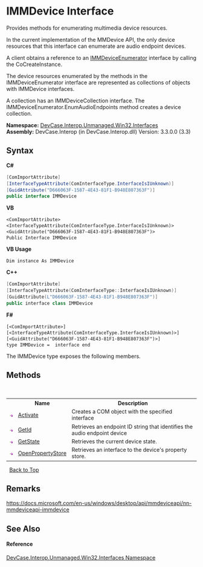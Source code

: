 # IMMDevice Interface
 

Provides methods for enumerating multimedia device resources. 

 In the current implementation of the MMDevice API, the only device resources that this interface can enumerate are audio endpoint devices. 

 A client obtains a reference to an <a href="T_DevCase_Interop_Unmanaged_Win32_Interfaces_IMMDeviceEnumerator">IMMDeviceEnumerator</a> interface by calling the CoCreateInstance. 

 The device resources enumerated by the methods in the IMMDeviceEnumerator interface are represented as collections of objects with IMMDevice interfaces. 

 A collection has an IMMDeviceCollection interface. The IMMDeviceEnumerator.EnumAudioEndpoints method creates a device collection.

**Namespace:**&nbsp;<a href="N_DevCase_Interop_Unmanaged_Win32_Interfaces">DevCase.Interop.Unmanaged.Win32.Interfaces</a><br />**Assembly:**&nbsp;DevCase.Interop (in DevCase.Interop.dll) Version: 3.3.0.0 (3.3)

## Syntax

**C#**<br />
``` C#
[ComImportAttribute]
[InterfaceTypeAttribute(ComInterfaceType.InterfaceIsIUnknown)]
[GuidAttribute("D666063F-1587-4E43-81F1-B948E807363F")]
public interface IMMDevice
```

**VB**<br />
``` VB
<ComImportAttribute>
<InterfaceTypeAttribute(ComInterfaceType.InterfaceIsIUnknown)>
<GuidAttribute("D666063F-1587-4E43-81F1-B948E807363F")>
Public Interface IMMDevice
```

**VB Usage**<br />
``` VB Usage
Dim instance As IMMDevice
```

**C++**<br />
``` C++
[ComImportAttribute]
[InterfaceTypeAttribute(ComInterfaceType::InterfaceIsIUnknown)]
[GuidAttribute(L"D666063F-1587-4E43-81F1-B948E807363F")]
public interface class IMMDevice
```

**F#**<br />
``` F#
[<ComImportAttribute>]
[<InterfaceTypeAttribute(ComInterfaceType.InterfaceIsIUnknown)>]
[<GuidAttribute("D666063F-1587-4E43-81F1-B948E807363F")>]
type IMMDevice =  interface end
```

The IMMDevice type exposes the following members.


## Methods
&nbsp;<table><tr><th></th><th>Name</th><th>Description</th></tr><tr><td>![Public method](media/pubmethod.gif "Public method")</td><td><a href="M_DevCase_Interop_Unmanaged_Win32_Interfaces_IMMDevice_Activate">Activate</a></td><td>
Creates a COM object with the specified interface</td></tr><tr><td>![Public method](media/pubmethod.gif "Public method")</td><td><a href="M_DevCase_Interop_Unmanaged_Win32_Interfaces_IMMDevice_GetId">GetId</a></td><td>
Retrieves an endpoint ID string that identifies the audio endpoint device</td></tr><tr><td>![Public method](media/pubmethod.gif "Public method")</td><td><a href="M_DevCase_Interop_Unmanaged_Win32_Interfaces_IMMDevice_GetState">GetState</a></td><td>
Retrieves the current device state.</td></tr><tr><td>![Public method](media/pubmethod.gif "Public method")</td><td><a href="M_DevCase_Interop_Unmanaged_Win32_Interfaces_IMMDevice_OpenPropertyStore">OpenPropertyStore</a></td><td>
Retrieves an interface to the device's property store.</td></tr></table>&nbsp;
<a href="#immdevice-interface">Back to Top</a>

## Remarks
<a href="https://docs.microsoft.com/en-us/windows/desktop/api/mmdeviceapi/nn-mmdeviceapi-immdevice" target="_blank">https://docs.microsoft.com/en-us/windows/desktop/api/mmdeviceapi/nn-mmdeviceapi-immdevice</a>

## See Also


#### Reference
<a href="N_DevCase_Interop_Unmanaged_Win32_Interfaces">DevCase.Interop.Unmanaged.Win32.Interfaces Namespace</a><br />